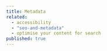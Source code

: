 ```yaml
---
title: Metadata
related: 
  - accessibility
  - "seo-and-metadata"
  - optimise your content for search
published: true
---
```

